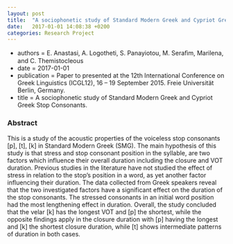 ```yaml
---
layout: post
title:  "A sociophonetic study of Standard Modern Greek and Cypriot Greek Stop Consonants."
date:   2017-01-01 14:08:38 +0200
categories: Research Project
---
```

- authors = E. Anastasi, A. Logotheti, S. Panayiotou, M. Seraﬁm, Marilena, and C. Themistocleous
- date = 2017-01-01
- publication = Paper to presented at the 12th International Conference on Greek Linguistics (ICGL12), 16 – 19 September 2015. Freie Universität Berlin, Germany.
- title = A sociophonetic study of Standard Modern Greek and Cypriot Greek Stop Consonants.

### Abstract
This is a study of the acoustic properties of the voiceless stop consonants [p], [t], [k] in Standard Modern Greek (SMG). The main hypothesis of this study is that stress and stop consonant position in the syllable, are two factors which influence their overall duration including the closure and VOT duration. Previous studies in the literature have not studied the effect of stress in relation to the stop’s position in a word, as yet another factor influencing their duration. The data collected from Greek speakers reveal that the two investigated factors have a significant effect on the duration of the stop consonants. The stressed consonants in an initial word position had the most lengthening effect in duration. Overall, the study concluded that the velar [k] has the longest VOT and [p] the shortest, while the opposite findings apply in the closure duration with [p] having the longest and [k] the shortest closure duration, while [t] shows intermediate patterns of duration in both cases.
